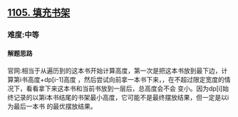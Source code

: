 <h2><a href="https://leetcode.cn/problems/filling-bookcase-shelves/">1105. 填充书架</a></h2>
<h3>难度:中等</h3>
<h4>解题思路</h4>
<p>官网:相当于从遍历到的这本书开始计算高度，第一次是把这本书放到最下边，计算第i书高度+dp[ℹ-1]高度
，然后尝试向前拿一本书下来，，在不超过限定宽度的情况下，看看拿下来这本书和当前书放到一层后，总高度会不会
变小。因为dp[i]始终记录的以第i本书结尾的书架最小高度，它可能不是最终摆放结果，但一定是以i为最后一本书
的最优摆放结果。</p>

